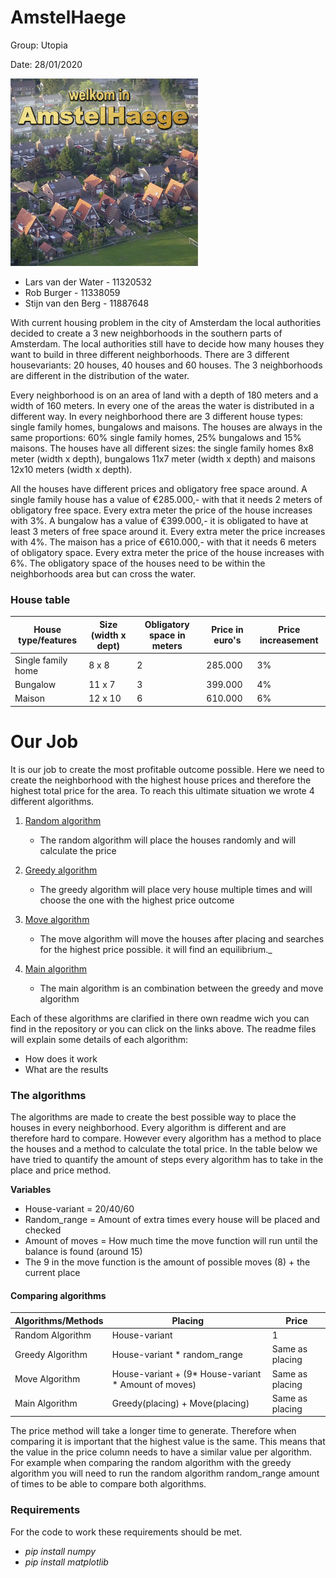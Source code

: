 # AmstelHaege
Group: Utopia

Date: 28/01/2020

![Amstelhaege](https://github.com/Stijnantoine99/theorie/blob/master/doc/Amstelhaege.png)

* Lars van der Water  - 11320532
* Rob Burger          - 11338059 
* Stijn van den Berg  - 11887648

With current housing problem in the city of Amsterdam the local authorities decided to create a 3 new neighborhoods in the southern parts of Amsterdam. The local authorities still have to decide how many houses they want to build in three different neighborhoods. There are 3 different housevariants: 20 houses, 40 houses and 60 houses. The 3 neighborhoods are different in the distribution of the water. 

Every neighborhood is on an area of land with a depth of 180 meters and a width of 160 meters. In every one of the areas the water is distributed in a different way. In every neighborhood there are 3 different house types: single family homes, bungalows and maisons. The houses are always in the same proportions: 60% single family homes, 25% bungalows and 15% maisons. The houses have all different sizes: the single family homes 8x8 meter (width x depth),  bungalows 11x7 meter (width x depth) and maisons 12x10 meters (width x depth). 

All the houses have different prices and obligatory free space around. A single family house has a value of €285.000,- with that it needs 2 meters of obligatory free space. Every extra meter the price of the house increases with 3%. A bungalow has a value of €399.000,- it is obligated to have at least 3 meters of free space around it. Every extra meter the price increases with 4%. The maison has a price of €610.000,- with that it needs 6 meters of obligatory space. Every extra meter the price of the house increases with 6%. The obligatory space of the houses need to be within the neighborhoods area but can cross the water. 

### House table
| House type/features 	| Size (width x dept) 	| Obligatory space in meters 	| Price in euro's 	| Price increasement 	|
|---------------------	|---------------------	|----------------------------	|-----------------	|--------------------	|
| Single family home  	| 8 x 8               	| 2                          	| 285.000         	| 3%                 	|
| Bungalow            	| 11 x 7              	| 3                          	| 399.000         	| 4%                 	|
| Maison              	| 12 x 10             	| 6                          	| 610.000         	| 6%                 	|


# Our Job
It is our job to create the most profitable outcome possible. Here we need to create the neighborhood with the highest house prices and therefore the highest total price for the area. To reach this ultimate situation we wrote 4 different algorithms.

1. [Random algorithm](https://github.com/Stijnantoine99/theorie/tree/master/code/algoritmes/random_algorithm)

   * The random algorithm will place the houses randomly and will calculate the price

2. [Greedy algorithm](https://github.com/Stijnantoine99/theorie/tree/master/code/algoritmes/greedy_algorithm)

   * The greedy algorithm will place very house multiple times and will choose the one with the highest price outcome

3. [Move algorithm](https://github.com/Stijnantoine99/theorie/tree/master/code/algoritmes/move_algorithm)

   * The move algorithm will move the houses after placing and searches for the highest price possible. it will find an equilibrium._

4. [Main algorithm](https://github.com/Stijnantoine99/theorie/tree/master/code/algoritmes/main_algorithm)
 
   * The main algorithm is an combination between the greedy and move algorithm
 

Each of these algorithms are clarified in there own readme wich you can find in the repository or you can click on the links above. The readme files will explain some details of each algorithm:

* How does it work
* What are the results

### The algorithms

The algorithms are made to create the best possible way to place the houses in every neighborhood. Every algorithm is different and are therefore hard to compare. However every algorithm has a method to place the houses and a method to calculate the total price. In the table below we have tried to quantify the amount of steps every algorithm has to take in the place and price method.

__Variables__
* House-variant = 20/40/60
* Random_range = Amount of extra times every house will be placed and checked
* Amount of moves = How much time the move function will run until the balance is found (around 15)
* The 9 in the move function is the amount of possible moves (8) + the current place

#### Comparing algorithms
| Algorithms/Methods 	| Placing                                               	| Price           	|
|--------------------	|-------------------------------------------------------	|-----------------	|
| Random Algorithm   	| House-variant                                         	| 1               	|
| Greedy Algorithm   	| House-variant * random_range                          	| Same as placing 	|
| Move Algorithm     	| House-variant + (9*  House-variant * Amount of moves) 	| Same as placing 	|
| Main Algorithm     	| Greedy(placing) + Move(placing)                       	| Same as placing 	|

The price method will take a longer time to generate. Therefore when comparing it is important that the highest value is the same. This means that the value in the price column needs to have a similar value per algorithm. For example when comparing the random algorithm with the greedy algorithm you will need to run the random algorithm random_range amount of times to be able to compare both algorithms. 

### Requirements
For the code to work these requirements should be met. 

* _pip install numpy_
* _pip install matplotlib_





